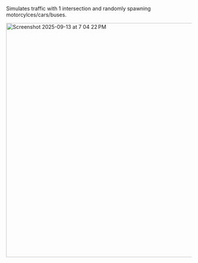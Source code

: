 Simulates traffic with 1 intersection and randomly spawning motorcylces/cars/buses.

<img width="640" height="637" alt="Screenshot 2025-09-13 at 7 04 22 PM" src="https://github.com/user-attachments/assets/314e7dff-957f-4810-adc2-dfa741160217" />

